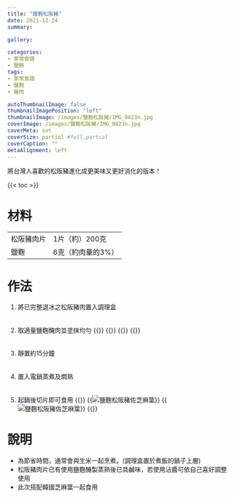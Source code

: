 ```yaml
---
title: "鹽麴松阪豬"
date: 2021-12-24
summary:

gallery: 

categories:
- 家常食譜
- 鹽麴
tags:
- 家常食譜
- 鹽麴
- 豬肉

autoThumbnailImage: false
thumbnailImagePosition: "left"
thumbnailImage: /images/鹽麴松阪豬/IMG_0823n.jpg
coverImage: /images/鹽麴松阪豬/IMG_0823n.jpg
coverMeta: out
coverSize: partial #full,partial
coverCaption: ""
metaAlignment: left
---
```

將台灣人喜歡的松阪豬進化成更美味又更好消化的版本！
<!--more-->

{{< toc >}}

# 材料
|||
|:--|:--|
| 松阪豬肉片 | 1片（約）200克 |
| 鹽麴| 6克（約肉量的3%）|

# 作法
1. 將已完整退冰之松阪豬肉置入調理盒
######
2. 取適量鹽麴醃肉並塗抹均勻
{{<image classes="clear">}}
{{<image classes="nocaption fancybox fig-50" thumbnail-width="87%" thumbnail-height="87%" src="/images/鹽麴松阪豬/IMG_0762.jpg" title="" >}}
{{<image classes="nocaption fancybox fig-50" thumbnail-width="100%" thumbnail-height="100%" src="/images/鹽麴松阪豬/IMG_0764.jpg" title="" >}}
{{<image classes="clear">}}

######
3. 靜置約15分鐘
######
4. 置入電鍋蒸煮及燜熟
######
5. 起鍋後切片即可食用
{{<image classes="clear">}}
{{<image classes="nocaption fancybox fig-50" thumbnail-width="98%" thumbnail-height="98%" src="/images/鹽麴松阪豬/IMG_0823.jpg" title="鹽麴松阪豬佐芝麻葉" >}}
{{<image classes="nocaption fancybox fig-50" thumbnail-width="93%" thumbnail-height="93%" src="/images/鹽麴松阪豬/IMG_0827.jpg" title="鹽麴松阪豬佐芝麻葉" >}}
{{<image classes="clear">}}

# 說明
* 為節省時間，通常會與生米一起烹煮。(調理盒置於煮飯的鍋子上層)
* 松阪豬肉片已有使用鹽麴醃製蒸熟後已具鹹味，若使用沾醬可依自己喜好調整使用
* 此次搭配韓國芝麻葉一起食用